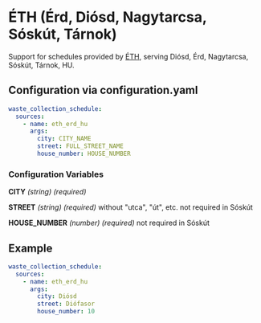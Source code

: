 # ÉTH (Érd, Diósd, Nagytarcsa, Sóskút, Tárnok)

Support for schedules provided by [ÉTH](https://www.eth-erd.hu/hulladeknaptar), serving Diósd, Érd, Nagytarcsa, Sóskút, Tárnok, HU.

## Configuration via configuration.yaml

```yaml
waste_collection_schedule:
  sources:
    - name: eth_erd_hu
      args:
        city: CITY_NAME
        street: FULL_STREET_NAME
        house_number: HOUSE_NUMBER
```

### Configuration Variables

**CITY**
*(string) (required)*

**STREET**
*(string) (required)*
without "utca", "út", etc.
not required in Sóskút

**HOUSE_NUMBER**
*(number) (required)*
not required in Sóskút

## Example

```yaml
waste_collection_schedule:
  sources:
    - name: eth_erd_hu
      args:
        city: Diósd
        street: Diófasor
        house_number: 10
```